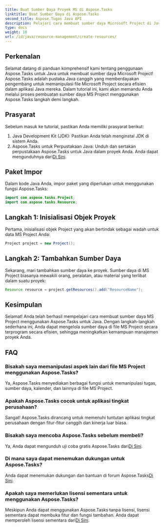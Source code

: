 ```yaml
---
title: Buat Sumber Daya Proyek MS di Aspose.Tasks
linktitle: Buat Sumber Daya di Aspose.Tasks
second_title: Aspose.Tugas Java API
description: Pelajari cara membuat sumber daya Microsoft Project di Java menggunakan pustaka Aspose.Tasks. Panduan langkah demi langkah untuk pengelolaan sumber daya yang efisien.
type: docs
weight: 10
url: /id/java/resource-management/create-resources/
---
```

## Perkenalan
Selamat datang di panduan komprehensif kami tentang penggunaan Aspose.Tasks untuk Java untuk membuat sumber daya Microsoft Project! Aspose.Tasks adalah pustaka Java canggih yang memberdayakan pengembang untuk memanipulasi file Microsoft Project secara efisien dalam aplikasi Java mereka. Dalam tutorial ini, kami akan memandu Anda melalui proses pembuatan sumber daya MS Project menggunakan Aspose.Tasks langkah demi langkah.
## Prasyarat
Sebelum masuk ke tutorial, pastikan Anda memiliki prasyarat berikut:
1. Java Development Kit (JDK): Pastikan Anda telah menginstal JDK di sistem Anda.
2.  Aspose.Tasks untuk Perpustakaan Java: Unduh dan sertakan perpustakaan Aspose.Tasks untuk Java dalam proyek Anda. Anda dapat mengunduhnya dari[Di Sini](https://releases.aspose.com/tasks/java/).

## Paket Impor
Dalam kode Java Anda, impor paket yang diperlukan untuk menggunakan fungsi Aspose.Tasks:
```java
import com.aspose.tasks.Project;
import com.aspose.tasks.Resource;
```

## Langkah 1: Inisialisasi Objek Proyek
Pertama, inisialisasi objek Project yang akan bertindak sebagai wadah untuk data MS Project Anda:
```java
Project project = new Project();
```
## Langkah 2: Tambahkan Sumber Daya
Sekarang, mari tambahkan sumber daya ke proyek. Sumber daya di MS Project biasanya mewakili orang, peralatan, atau material yang terlibat dalam suatu proyek:
```java
Resource resource = project.getResources().add("ResourceName");
```

## Kesimpulan
Selamat! Anda telah berhasil mempelajari cara membuat sumber daya MS Project menggunakan Aspose.Tasks untuk Java. Dengan langkah-langkah sederhana ini, Anda dapat mengelola sumber daya di file MS Project secara terprogram secara efisien, sehingga meningkatkan kemampuan manajemen proyek Anda.
## FAQ
### Bisakah saya memanipulasi aspek lain dari file MS Project menggunakan Aspose.Tasks?
Ya, Aspose.Tasks menyediakan berbagai fungsi untuk memanipulasi tugas, sumber daya, kalender, dan lainnya di file MS Project.
### Apakah Aspose.Tasks cocok untuk aplikasi tingkat perusahaan?
Sangat! Aspose.Tasks dirancang untuk memenuhi tuntutan aplikasi tingkat perusahaan dengan fitur-fitur canggih dan kinerja luar biasa.
### Bisakah saya mencoba Aspose.Tasks sebelum membeli?
 Ya, Anda dapat mengunduh uji coba gratis Aspose.Tasks dari[Di Sini](https://releases.aspose.com/).
### Di mana saya dapat menemukan dukungan untuk Aspose.Tasks?
Anda dapat menemukan dukungan dan bantuan di forum Aspose.Tasks[Di Sini](https://forum.aspose.com/c/tasks/15).
### Apakah saya memerlukan lisensi sementara untuk menggunakan Aspose.Tasks?
 Meskipun Anda dapat menggunakan Aspose.Tasks tanpa lisensi, lisensi sementara dapat membuka fitur dan fungsi tambahan. Anda dapat memperoleh lisensi sementara dari[Di Sini](https://purchase.aspose.com/temporary-license/).